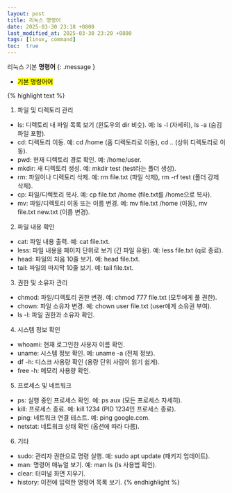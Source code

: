 ```yaml
---
layout: post
title: 리눅스 명령어
date: 2025-03-30 23:18 +0800
last_modified_at: 2025-03-30 23:20 +0800
tags: [linux, command]
toc:  true
---
```

리눅스 기본 **명령어** 
{: .message }

- <mark>기본 명령어어</mark>

{% highlight text %}
1. 파일 및 디렉토리 관리
- ls: 디렉토리 내 파일 목록 보기 (윈도우의 dir 비슷).
  예: ls -l (자세히), ls -a (숨김 파일 포함).
- cd: 디렉토리 이동.
  예: cd /home (홈 디렉토리로 이동), cd .. (상위 디렉토리로 이동).
- pwd: 현재 디렉토리 경로 확인.
  예: /home/user.
- mkdir: 새 디렉토리 생성.
  예: mkdir test (test라는 폴더 생성).
- rm: 파일이나 디렉토리 삭제.
  예: rm file.txt (파일 삭제), rm -rf test (폴더 강제 삭제).
- cp: 파일/디렉토리 복사.
  예: cp file.txt /home (file.txt를 /home으로 복사).
- mv: 파일/디렉토리 이동 또는 이름 변경.
  예: mv file.txt /home (이동), mv file.txt new.txt (이름 변경).

2. 파일 내용 확인
- cat: 파일 내용 출력.
  예: cat file.txt.
- less: 파일 내용을 페이지 단위로 보기 (긴 파일 유용).
  예: less file.txt (q로 종료).
- head: 파일의 처음 10줄 보기.
  예: head file.txt.
- tail: 파일의 마지막 10줄 보기.
  예: tail file.txt.

3. 권한 및 소유자 관리
- chmod: 파일/디렉토리 권한 변경.
  예: chmod 777 file.txt (모두에게 풀 권한).
- chown: 파일 소유자 변경.
  예: chown user file.txt (user에게 소유권 부여).
- ls -l: 파일 권한과 소유자 확인.

4. 시스템 정보 확인
- whoami: 현재 로그인한 사용자 이름 확인.
- uname: 시스템 정보 확인.
  예: uname -a (전체 정보).
- df -h: 디스크 사용량 확인 (용량 단위 사람이 읽기 쉽게).
- free -h: 메모리 사용량 확인.

5. 프로세스 및 네트워크
- ps: 실행 중인 프로세스 확인.
  예: ps aux (모든 프로세스 자세히).
- kill: 프로세스 종료.
  예: kill 1234 (PID 1234인 프로세스 종료).
- ping: 네트워크 연결 테스트.
  예: ping google.com.
- netstat: 네트워크 상태 확인 (옵션에 따라 다름).

6. 기타
- sudo: 관리자 권한으로 명령 실행.
  예: sudo apt update (패키지 업데이트).
- man: 명령어 매뉴얼 보기.
  예: man ls (ls 사용법 확인).
- clear: 터미널 화면 지우기.
- history: 이전에 입력한 명령어 목록 보기.
{% endhighlight %} 
